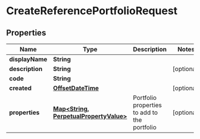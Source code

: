 
# CreateReferencePortfolioRequest

## Properties
Name | Type | Description | Notes
------------ | ------------- | ------------- | -------------
**displayName** | **String** |  | 
**description** | **String** |  |  [optional]
**code** | **String** |  | 
**created** | [**OffsetDateTime**](OffsetDateTime.md) |  |  [optional]
**properties** | [**Map&lt;String, PerpetualPropertyValue&gt;**](PerpetualPropertyValue.md) | Portfolio properties to add to the portfolio |  [optional]




